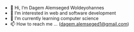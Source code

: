 - 👋 Hi, I’m Dagem Alemseged Woldeyohannes
- 👀 I’m interested in web and software development
- 🌱 I’m currently learning computer science
- 📫 How to reach me ... (dagem.alemseged1@gmail.com)

<!---
H3R0INFATH3R/H3R0INFATH3R is a ✨ special ✨ repository because its `README.md` (this file) appears on your GitHub profile.
You can click the Preview link to take a look at your changes.
--->
